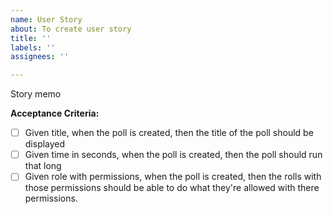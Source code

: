 ```yaml
---
name: User Story
about: To create user story
title: ''
labels: ''
assignees: ''

---
```


Story memo

**Acceptance Criteria:**
- [ ] Given title, when the poll is created, then the title of the poll should be displayed
- [ ] Given time in seconds, when the poll is created, then the poll should run that long
- [ ] Given role with permissions, when the poll is created, then the rolls with those permissions should be able to do what they're allowed with there permissions.
